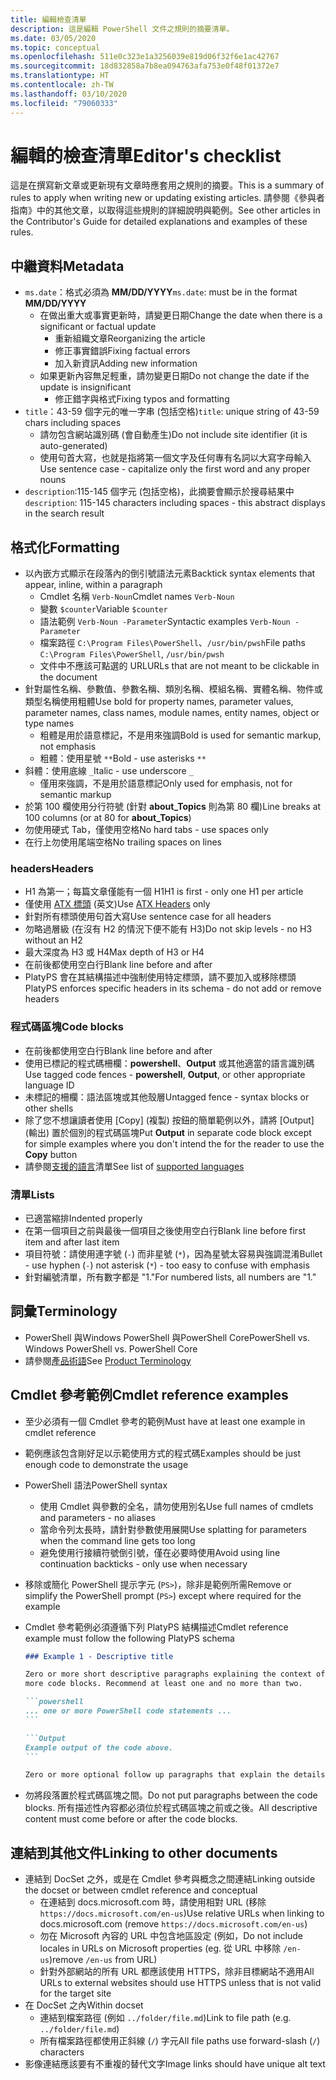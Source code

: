 ```yaml
---
title: 編輯檢查清單
description: 這是編輯 PowerShell 文件之規則的摘要清單。
ms.date: 03/05/2020
ms.topic: conceptual
ms.openlocfilehash: 511e0c323e1a3256039e819d06f32f6e1ac42767
ms.sourcegitcommit: 18d832858a7b8ea094763afa753e0f48f01372e7
ms.translationtype: HT
ms.contentlocale: zh-TW
ms.lasthandoff: 03/10/2020
ms.locfileid: "79060333"
---
```

# <a name="editors-checklist"></a><span data-ttu-id="b1b86-103">編輯的檢查清單</span><span class="sxs-lookup"><span data-stu-id="b1b86-103">Editor's checklist</span></span>

<span data-ttu-id="b1b86-104">這是在撰寫新文章或更新現有文章時應套用之規則的摘要。</span><span class="sxs-lookup"><span data-stu-id="b1b86-104">This is a summary of rules to apply when writing new or updating existing articles.</span></span> <span data-ttu-id="b1b86-105">請參閱《參與者指南》中的其他文章，以取得這些規則的詳細說明與範例。</span><span class="sxs-lookup"><span data-stu-id="b1b86-105">See other articles in the Contributor's Guide for detailed explanations and examples of these rules.</span></span>

## <a name="metadata"></a><span data-ttu-id="b1b86-106">中繼資料</span><span class="sxs-lookup"><span data-stu-id="b1b86-106">Metadata</span></span>

- <span data-ttu-id="b1b86-107">`ms.date`：格式必須為 **MM/DD/YYYY**</span><span class="sxs-lookup"><span data-stu-id="b1b86-107">`ms.date`: must be in the format **MM/DD/YYYY**</span></span>
  - <span data-ttu-id="b1b86-108">在做出重大或事實更新時，請變更日期</span><span class="sxs-lookup"><span data-stu-id="b1b86-108">Change the date when there is a significant or factual update</span></span>
    - <span data-ttu-id="b1b86-109">重新組織文章</span><span class="sxs-lookup"><span data-stu-id="b1b86-109">Reorganizing the article</span></span>
    - <span data-ttu-id="b1b86-110">修正事實錯誤</span><span class="sxs-lookup"><span data-stu-id="b1b86-110">Fixing factual errors</span></span>
    - <span data-ttu-id="b1b86-111">加入新資訊</span><span class="sxs-lookup"><span data-stu-id="b1b86-111">Adding new information</span></span>
  - <span data-ttu-id="b1b86-112">如果更新內容無足輕重，請勿變更日期</span><span class="sxs-lookup"><span data-stu-id="b1b86-112">Do not change the date if the update is insignificant</span></span>
    - <span data-ttu-id="b1b86-113">修正錯字與格式</span><span class="sxs-lookup"><span data-stu-id="b1b86-113">Fixing typos and formatting</span></span>
- <span data-ttu-id="b1b86-114">`title`：43-59 個字元的唯一字串 (包括空格)</span><span class="sxs-lookup"><span data-stu-id="b1b86-114">`title`: unique string of 43-59 chars including spaces</span></span>
  - <span data-ttu-id="b1b86-115">請勿包含網站識別碼 (會自動產生)</span><span class="sxs-lookup"><span data-stu-id="b1b86-115">Do not include site identifier (it is auto-generated)</span></span>
  - <span data-ttu-id="b1b86-116">使用句首大寫，也就是指將第一個文字及任何專有名詞以大寫字母輸入</span><span class="sxs-lookup"><span data-stu-id="b1b86-116">Use sentence case - capitalize only the first word and any proper nouns</span></span>
- <span data-ttu-id="b1b86-117">`description`:115-145 個字元 (包括空格)，此摘要會顯示於搜尋結果中</span><span class="sxs-lookup"><span data-stu-id="b1b86-117">`description`: 115-145 characters including spaces - this abstract displays in the search result</span></span>

## <a name="formatting"></a><span data-ttu-id="b1b86-118">格式化</span><span class="sxs-lookup"><span data-stu-id="b1b86-118">Formatting</span></span>

- <span data-ttu-id="b1b86-119">以內嵌方式顯示在段落內的倒引號語法元素</span><span class="sxs-lookup"><span data-stu-id="b1b86-119">Backtick syntax elements that appear, inline, within a paragraph</span></span>
  - <span data-ttu-id="b1b86-120">Cmdlet 名稱 `Verb-Noun`</span><span class="sxs-lookup"><span data-stu-id="b1b86-120">Cmdlet names `Verb-Noun`</span></span>
  - <span data-ttu-id="b1b86-121">變數 `$counter`</span><span class="sxs-lookup"><span data-stu-id="b1b86-121">Variable `$counter`</span></span>
  - <span data-ttu-id="b1b86-122">語法範例 `Verb-Noun -Parameter`</span><span class="sxs-lookup"><span data-stu-id="b1b86-122">Syntactic examples `Verb-Noun -Parameter`</span></span>
  - <span data-ttu-id="b1b86-123">檔案路徑 `C:\Program Files\PowerShell`、`/usr/bin/pwsh`</span><span class="sxs-lookup"><span data-stu-id="b1b86-123">File paths `C:\Program Files\PowerShell`, `/usr/bin/pwsh`</span></span>
  - <span data-ttu-id="b1b86-124">文件中不應該可點選的 URL</span><span class="sxs-lookup"><span data-stu-id="b1b86-124">URLs that are not meant to be clickable in the document</span></span>
- <span data-ttu-id="b1b86-125">針對屬性名稱、參數值、參數名稱、類別名稱、模組名稱、實體名稱、物件或類型名稱使用粗體</span><span class="sxs-lookup"><span data-stu-id="b1b86-125">Use bold for property names, parameter values, parameter names, class names, module names, entity names, object or type names</span></span>
  - <span data-ttu-id="b1b86-126">粗體是用於語意標記，不是用來強調</span><span class="sxs-lookup"><span data-stu-id="b1b86-126">Bold is used for semantic markup, not emphasis</span></span>
  - <span data-ttu-id="b1b86-127">粗體：使用星號 `**`</span><span class="sxs-lookup"><span data-stu-id="b1b86-127">Bold - use asterisks `**`</span></span>
- <span data-ttu-id="b1b86-128">斜體：使用底線 `_`</span><span class="sxs-lookup"><span data-stu-id="b1b86-128">Italic - use underscore `_`</span></span>
  - <span data-ttu-id="b1b86-129">僅用來強調，不是用於語意標記</span><span class="sxs-lookup"><span data-stu-id="b1b86-129">Only used for emphasis, not for semantic markup</span></span>
- <span data-ttu-id="b1b86-130">於第 100 欄使用分行符號 (針對 **about_Topics** 則為第 80 欄)</span><span class="sxs-lookup"><span data-stu-id="b1b86-130">Line breaks at 100 columns (or at 80 for **about_Topics**)</span></span>
- <span data-ttu-id="b1b86-131">勿使用硬式 Tab，僅使用空格</span><span class="sxs-lookup"><span data-stu-id="b1b86-131">No hard tabs - use spaces only</span></span>
- <span data-ttu-id="b1b86-132">在行上勿使用尾端空格</span><span class="sxs-lookup"><span data-stu-id="b1b86-132">No trailing spaces on lines</span></span>

### <a name="headers"></a><span data-ttu-id="b1b86-133">headers</span><span class="sxs-lookup"><span data-stu-id="b1b86-133">Headers</span></span>

- <span data-ttu-id="b1b86-134">H1 為第一；每篇文章僅能有一個 H1</span><span class="sxs-lookup"><span data-stu-id="b1b86-134">H1 is first - only one H1 per article</span></span>
- <span data-ttu-id="b1b86-135">僅使用 [ATX 標頭](https://github.github.com/gfm/#atx-headings) \(英文\)</span><span class="sxs-lookup"><span data-stu-id="b1b86-135">Use [ATX Headers](https://github.github.com/gfm/#atx-headings) only</span></span>
- <span data-ttu-id="b1b86-136">針對所有標頭使用句首大寫</span><span class="sxs-lookup"><span data-stu-id="b1b86-136">Use sentence case for all headers</span></span>
- <span data-ttu-id="b1b86-137">勿略過層級 (在沒有 H2 的情況下便不能有 H3)</span><span class="sxs-lookup"><span data-stu-id="b1b86-137">Do not skip levels - no H3 without an H2</span></span>
- <span data-ttu-id="b1b86-138">最大深度為 H3 或 H4</span><span class="sxs-lookup"><span data-stu-id="b1b86-138">Max depth of H3 or H4</span></span>
- <span data-ttu-id="b1b86-139">在前後都使用空白行</span><span class="sxs-lookup"><span data-stu-id="b1b86-139">Blank line before and after</span></span>
- <span data-ttu-id="b1b86-140">PlatyPS 會在其結構描述中強制使用特定標頭，請不要加入或移除標頭</span><span class="sxs-lookup"><span data-stu-id="b1b86-140">PlatyPS enforces specific headers in its schema - do not add or remove headers</span></span>

### <a name="code-blocks"></a><span data-ttu-id="b1b86-141">程式碼區塊</span><span class="sxs-lookup"><span data-stu-id="b1b86-141">Code blocks</span></span>

- <span data-ttu-id="b1b86-142">在前後都使用空白行</span><span class="sxs-lookup"><span data-stu-id="b1b86-142">Blank line before and after</span></span>
- <span data-ttu-id="b1b86-143">使用已標記的程式碼柵欄：**powershell**、**Output** 或其他適當的語言識別碼</span><span class="sxs-lookup"><span data-stu-id="b1b86-143">Use tagged code fences - **powershell**, **Output**, or other appropriate language ID</span></span>
- <span data-ttu-id="b1b86-144">未標記的柵欄：語法區塊或其他殼層</span><span class="sxs-lookup"><span data-stu-id="b1b86-144">Untagged fence - syntax blocks or other shells</span></span>
- <span data-ttu-id="b1b86-145">除了您不想讓讀者使用 [Copy]  \(複製\) 按鈕的簡單範例以外，請將 [Output]  \(輸出\) 置於個別的程式碼區塊</span><span class="sxs-lookup"><span data-stu-id="b1b86-145">Put **Output** in separate code block except for simple examples where you don't intend the for the reader to use the **Copy** button</span></span>
- <span data-ttu-id="b1b86-146">請參閱[支援的語言](/contribute/code-in-docs#supported-languages)清單</span><span class="sxs-lookup"><span data-stu-id="b1b86-146">See list of [supported languages](/contribute/code-in-docs#supported-languages)</span></span>

### <a name="lists"></a><span data-ttu-id="b1b86-147">清單</span><span class="sxs-lookup"><span data-stu-id="b1b86-147">Lists</span></span>

- <span data-ttu-id="b1b86-148">已適當縮排</span><span class="sxs-lookup"><span data-stu-id="b1b86-148">Indented properly</span></span>
- <span data-ttu-id="b1b86-149">在第一個項目之前與最後一個項目之後使用空白行</span><span class="sxs-lookup"><span data-stu-id="b1b86-149">Blank line before first item and after last item</span></span>
- <span data-ttu-id="b1b86-150">項目符號：請使用連字號 (`-`) 而非星號 (`*`)，因為星號太容易與強調混淆</span><span class="sxs-lookup"><span data-stu-id="b1b86-150">Bullet - use hyphen (`-`) not asterisk (`*`) - too easy to confuse with emphasis</span></span>
- <span data-ttu-id="b1b86-151">針對編號清單，所有數字都是 "1."</span><span class="sxs-lookup"><span data-stu-id="b1b86-151">For numbered lists, all numbers are "1."</span></span>

## <a name="terminology"></a><span data-ttu-id="b1b86-152">詞彙</span><span class="sxs-lookup"><span data-stu-id="b1b86-152">Terminology</span></span>

- <span data-ttu-id="b1b86-153">PowerShell 與Windows PowerShell 與PowerShell Core</span><span class="sxs-lookup"><span data-stu-id="b1b86-153">PowerShell vs. Windows PowerShell vs. PowerShell Core</span></span>
- <span data-ttu-id="b1b86-154">請參閱[產品術語](powershell-style-guide.md#product-terminology)</span><span class="sxs-lookup"><span data-stu-id="b1b86-154">See [Product Terminology](powershell-style-guide.md#product-terminology)</span></span>

## <a name="cmdlet-reference-examples"></a><span data-ttu-id="b1b86-155">Cmdlet 參考範例</span><span class="sxs-lookup"><span data-stu-id="b1b86-155">Cmdlet reference examples</span></span>

- <span data-ttu-id="b1b86-156">至少必須有一個 Cmdlet 參考的範例</span><span class="sxs-lookup"><span data-stu-id="b1b86-156">Must have at least one example in cmdlet reference</span></span>
- <span data-ttu-id="b1b86-157">範例應該包含剛好足以示範使用方式的程式碼</span><span class="sxs-lookup"><span data-stu-id="b1b86-157">Examples should be just enough code to demonstrate the usage</span></span>
- <span data-ttu-id="b1b86-158">PowerShell 語法</span><span class="sxs-lookup"><span data-stu-id="b1b86-158">PowerShell syntax</span></span>
  - <span data-ttu-id="b1b86-159">使用 Cmdlet 與參數的全名，請勿使用別名</span><span class="sxs-lookup"><span data-stu-id="b1b86-159">Use full names of cmdlets and parameters - no aliases</span></span>
  - <span data-ttu-id="b1b86-160">當命令列太長時，請針對參數使用展開</span><span class="sxs-lookup"><span data-stu-id="b1b86-160">Use splatting for parameters when the command line gets too long</span></span>
  - <span data-ttu-id="b1b86-161">避免使用行接續符號倒引號，僅在必要時使用</span><span class="sxs-lookup"><span data-stu-id="b1b86-161">Avoid using line continuation backticks - only use when necessary</span></span>
- <span data-ttu-id="b1b86-162">移除或簡化 PowerShell 提示字元 (`PS>`)，除非是範例所需</span><span class="sxs-lookup"><span data-stu-id="b1b86-162">Remove or simplify the PowerShell prompt (`PS>`) except where required for the example</span></span>
- <span data-ttu-id="b1b86-163">Cmdlet 參考範例必須遵循下列 PlatyPS 結構描述</span><span class="sxs-lookup"><span data-stu-id="b1b86-163">Cmdlet reference example must follow the following PlatyPS schema</span></span>

  ~~~Markdown
  ### Example 1 - Descriptive title

  Zero or more short descriptive paragraphs explaining the context of the example followed by one or
  more code blocks. Recommend at least one and no more than two.

  ```powershell
  ... one or more PowerShell code statements ...
  ```

  ```Output
  Example output of the code above.
  ```

  Zero or more optional follow up paragraphs that explain the details of the code and output.
  ~~~

- <span data-ttu-id="b1b86-164">勿將段落置於程式碼區塊之間。</span><span class="sxs-lookup"><span data-stu-id="b1b86-164">Do not put paragraphs between the code blocks.</span></span> <span data-ttu-id="b1b86-165">所有描述性內容都必須位於程式碼區塊之前或之後。</span><span class="sxs-lookup"><span data-stu-id="b1b86-165">All descriptive content must come before or after the code blocks.</span></span>

## <a name="linking-to-other-documents"></a><span data-ttu-id="b1b86-166">連結到其他文件</span><span class="sxs-lookup"><span data-stu-id="b1b86-166">Linking to other documents</span></span>

- <span data-ttu-id="b1b86-167">連結到 DocSet 之外，或是在 Cmdlet 參考與概念之間連結</span><span class="sxs-lookup"><span data-stu-id="b1b86-167">Linking outside the docset or between cmdlet reference and conceptual</span></span>
  - <span data-ttu-id="b1b86-168">在連結到 docs.microsoft.com 時，請使用相對 URL (移除 `https://docs.microsoft.com/en-us`)</span><span class="sxs-lookup"><span data-stu-id="b1b86-168">Use relative URLs when linking to docs.microsoft.com (remove `https://docs.microsoft.com/en-us`)</span></span>
  - <span data-ttu-id="b1b86-169">勿在 Microsoft 內容的 URL 中包含地區設定 (例如，</span><span class="sxs-lookup"><span data-stu-id="b1b86-169">Do not include locales in URLs on Microsoft properties (eg.</span></span> <span data-ttu-id="b1b86-170">從 URL 中移除 `/en-us`)</span><span class="sxs-lookup"><span data-stu-id="b1b86-170">remove `/en-us` from URL)</span></span>
  - <span data-ttu-id="b1b86-171">針對外部網站的所有 URL 都應該使用 HTTPS，除非目標網站不適用</span><span class="sxs-lookup"><span data-stu-id="b1b86-171">All URLs to external websites should use HTTPS unless that is not valid for the target site</span></span>
- <span data-ttu-id="b1b86-172">在 DocSet 之內</span><span class="sxs-lookup"><span data-stu-id="b1b86-172">Within docset</span></span>
  - <span data-ttu-id="b1b86-173">連結到檔案路徑 (例如 `../folder/file.md`)</span><span class="sxs-lookup"><span data-stu-id="b1b86-173">Link to file path (e.g. `../folder/file.md`)</span></span>
  - <span data-ttu-id="b1b86-174">所有檔案路徑都使用正斜線 (`/`) 字元</span><span class="sxs-lookup"><span data-stu-id="b1b86-174">All file paths use forward-slash (`/`) characters</span></span>
- <span data-ttu-id="b1b86-175">影像連結應該要有不重複的替代文字</span><span class="sxs-lookup"><span data-stu-id="b1b86-175">Image links should have unique alt text</span></span>
